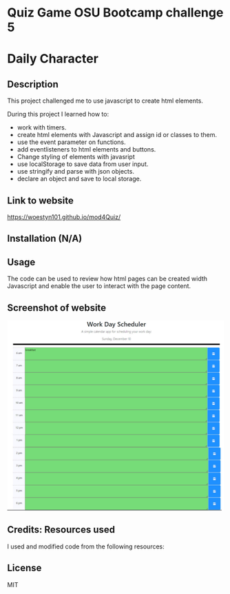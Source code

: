 # Quiz Game OSU Bootcamp challenge 5

# Daily Character

## Description

This project challenged me to use javascript to create html elements.

During this project I learned how to:

- work with timers.
- create html elements with Javascript and assign id or classes to them.
- use the event parameter on functions.
- add eventlisteners to html elements and buttons.
- Change styling of elements with javasript
- use localStorage to save data from user input.
- use stringify and parse with json objects.
- declare an object and save to local storage.

## Link to website

https://woestyn101.github.io/mod4Quiz/

## Installation (N/A)

## Usage

The code can be used to review how html pages can be created
width Javascript and enable the user to interact with the page content.

## Screenshot of website

![Website Screenshot](./assets/images/website_screenshot.jpg)

## Credits: Resources used

I used and modified code from the following resources:

## License

MIT
